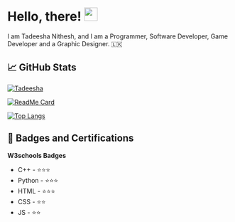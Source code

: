 



# Hello, there! <img src="https://raw.githubusercontent.com/MartinHeinz/MartinHeinz/master/wave.gif" width="30px"> 

I am Tadeesha Nithesh, and I am a Programmer, Software Developer, Game Developer and a Graphic Designer. 🇱🇰


## &#x1f4c8; GitHub Stats

[![Tadeesha](https://github-readme-stats.vercel.app/api?username=Tadeeshanithesh&show_icons=true&theme=tokyonight)](https://github.com/hasala2002)

[![ReadMe Card](https://github-readme-stats.vercel.app/api/pin/?username=Tadeeshanithesh&repo=my-portfolio&title_color=3174e7&text_color=37bc9c&icon_color=be90f2&bg_color=1d1f21)](https://github.com/Tadeeshanithesh/my-portfolio)

[![Top Langs](https://github-readme-stats.vercel.app/api/top-langs/?username=Tadeeshanithesh&layout=compact&hide_border=true&theme=tokyonight)](https://github.com/anuraghazra/github-readme-stats)  

##  📜  Badges and Certifications
**W3schools Badges**

- C++  - ⭐⭐⭐
- Python - ⭐⭐⭐
- HTML - ⭐⭐⭐
- CSS - ⭐⭐
- JS - ⭐⭐

